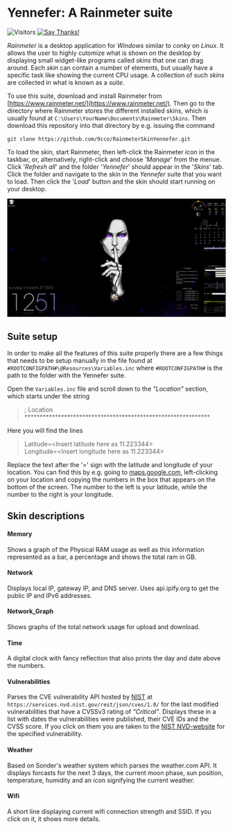# Yennefer: A Rainmeter suite

![Visitors](https://visitor-badge.glitch.me/badge?page_id=9cco.RinmeterSkinYennefer)
[![Say Thanks!](https://img.shields.io/badge/Say%20Thanks-!-1EAEDB.svg)](https://saythanks.io/to/9cco)

*Rainmeter* is a desktop application for *Windows* similar to *conky* on *Linux*. It allows the user to highly cutomize what is shown on the desktop by displaying small widget-like programs called *skins* that one can drag around. Each *skin* can contain a number of elements, but usually have a specific task like showing the current CPU usage. A collection of such *skins* are collected in what is known as a *suite*.

To use this suite, download and install Rainmeter from [https://www.rainmeter.net/](https://www.rainmeter.net/). Then go to the directory where Rainmeter stores the different installed skins, which is usually found at `C:\Users\YourName\Documents\Rainmeter\Skins`. Then download this repository into that directory by e.g. issuing the command
```
git clone https://github.com/9cco/RainmeterSkinYennefer.git
```
To load the skin, start Rainmeter, then left-click the Rainmeter icon in the taskbar, or, alternatively, right-click and choose '*Manage*' from the menue. Click '*Refresh all*' and
the folder '*Yennefer*' should appear in the '*Skins*' tab. Click the folder and navigate to the skin in the *Yennefer* suite that you want to load. Then click the '*Load*' button and the skin should start running on your desktop.

![Redacted screenshot of the the skin running.](screenshot.png)

## Suite setup

In order to make all the features of this suite properly there are a few things
that needs to be setup manually in the file found at `#ROOTCONFIGPATH#\@Resources\Variables.inc` where `#ROOTCONFIGPATH#` is the path
to the folder with the Yennefer suite.

Open the `Variables.inc` file and scroll down to the *"Location"* section, which starts
under the string
> ; Location \*\*\*\*\*\*\*\*\*\*\*\*\*\*\*\*\*\*\*\*\*\*\*\*\*\*\*\*\*\*\*\*\*\*\*\*\*\*\*\*\*\*\*\*\*\*\*\*\*\*\*\*\*\*\*\*\*\*\*\*\*

Here you will find the lines
> Latitude=<Insert latitude here as 11.223344>    
> Longitude=<Insert longitude here as 11.223344>

Replace the text after the '=' sign with the latitude and longitude of your location.
You can find this by e.g. going to [maps.google.com](maps.google.com), left-clicking
on your location and copying the numbers in the box that appears on the bottom of the
screen. The number to the left is your latitude, while the number to the right is your longitude.

## Skin descriptions

#### Memory

Shows a graph of the Physical RAM usage as well as this information represented as a bar, a percentage and shows the total ram in GB.

#### Network

Displays local IP, gateway IP, and DNS server. Uses api.ipify.org to get the public IP and IPv6 addresses.

#### Network_Graph

Shows graphs of the total network usage for upload and download.

#### Time

A digital clock with fancy reflection that also prints the day and date above the numbers.

#### Vulnerabilities

Parses the CVE vulnerability API hosted by [NIST](https://en.wikipedia.org/wiki/National_Institute_of_Standards_and_Technology) at `https://services.nvd.nist.gov/rest/json/cves/1.0/` for the last modified vulnerabilities that have a CVSSv3 rating of *"Critical"*. Displays these in a list with dates the vulnerabilities were published, their CVE IDs and the CVSS score. If you click on them you are taken to the [NIST NVD-website](https://nvd.nist.gov/) for the specified vulnerability.

#### Weather

Based on Sonder's weather system which parses the weather.com API. It displays forcasts for the next 3 days, the current moon phase, sun position, temperature, humidity and an icon signifying the current weather.

#### Wifi

A short line displaying current wifi connection strength and SSID. If you click on it, it shows more details.
